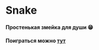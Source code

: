 # Snake

#### Простенькая змейка для души 😁
#### Поиграться можно [тут](https://eugeneebergard.github.io/snake/)
